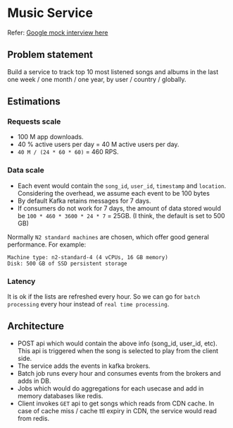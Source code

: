# Music Service
Refer: [Google mock interview here](https://www.youtube.com/watch?v=S1DvEdR0iUo&t=638s)
## Problem statement
Build a service to track top 10 most listened songs and albums in the last one week / one month / one year, by user / country / globally.

## Estimations

### Requests scale
- 100 M app downloads.
- 40 % active users per day = 40 M active users per day.
- `40 M / (24 * 60 * 60)` = 460 RPS.

### Data scale
- Each event would contain the `song_id`, `user_id`, `timestamp` and `location`. Considering the overhead, we assume each event to be 100 bytes
- By default Kafka retains messages for 7 days.
- If consumers do not work for 7 days, the amount of data stored would be `100 * 460 * 3600 * 24 * 7` = 25GB. (I think, the default is set to 500 GB) 

Normally `N2 standard machines` are chosen, which offer good general performance. For example:

```
Machine type: n2-standard-4 (4 vCPUs, 16 GB memory)
Disk: 500 GB of SSD persistent storage
```

### Latency
It is ok if the lists are refreshed every hour. So we can go for `batch processing` every hour instead of `real time processing`.


## Architecture
- POST api which would contain the above info (song_id, user_id, etc). This api is triggered when the song is selected to play from the client side.
- The service adds the events in kafka brokers.
- Batch job runs every hour and consumes events from the brokers and adds in DB.
- Jobs which would do aggregations for each usecase and add in memory databases like redis.
- Client invokes `GET` api to get songs which reads from CDN cache. In case of cache miss / cache ttl expiry in CDN, the service would read from redis.